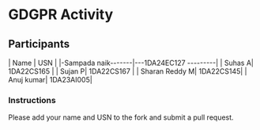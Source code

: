 # GDGPR Activity

## Participants

| Name   | USN        |
|-Sampada naik-------|---1DA24EC127
---------|
| Suhas A| 1DA22CS165 |
| Sujan P| 1DA22CS167 |
| Sharan Reddy M| 1DA22CS145|
| Anuj kumar| 1DA23AI005|

### Instructions
Please add your name and USN to the fork and submit a pull request.

